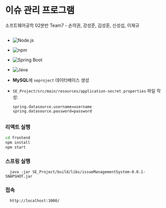 # 이슈 관리 프로그램

소프트웨어공학 02분반 Team7 - 손의권, 강성준, 김성훈, 신성섭, 이재규
## <Required>

  - ![Node.js](https://img.shields.io/badge/node.js-20.10.0-green)
  - ![npm](https://img.shields.io/badge/npm-10.2.3-red)
  - ![Spring Boot](https://img.shields.io/badge/Spring%20Boot-3.2.5-brightgreen)
  - ![Java](https://img.shields.io/badge/java-17%2B-blue)

  - **MySQL**에 `seproject` 데이터베이스 생성
  - `SE_Project/src/main/resources/application-secret.properties` 파일 작성: 
    ```properties
    spring.datasource.username=username
    spring.datasource.password=password
    ```

## <How to Execute>

### 리액트 실행
```sh
cd frontend
npm install
npm start
```
### 스프링 실행
```
  java -jar SE_Project/build/libs/issueManagementSystem-0.0.1-SNAPSHOT.jar
```
### 접속
```
  http://localhost:3000/
```

  
